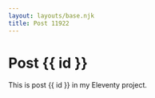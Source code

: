 ```yaml
---
layout: layouts/base.njk
title: Post 11922
---
```


# Post {{ id }}

This is post {{ id }} in my Eleventy project.
